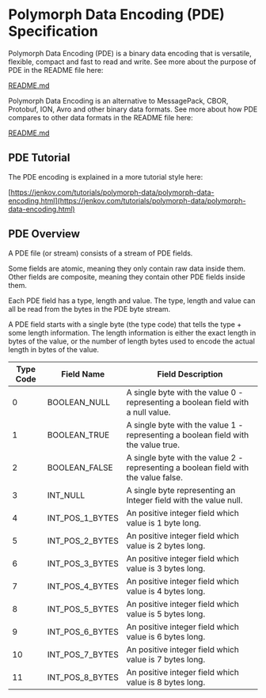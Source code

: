 # Polymorph Data Encoding (PDE) Specification

Polymorph Data Encoding (PDE) is a binary data encoding that is versatile, flexible, compact and fast to read and write.
See more about the purpose of PDE in the README file here:

[README.md](README.md)

Polymorph Data Encoding is an alternative to MessagePack, CBOR, Protobuf, ION, Avro and other binary data formats.
See more about how PDE compares to other data formats in the README file here:

[README.md](README.md)

## PDE Tutorial
The PDE encoding is explained in a more tutorial style here:

[https://jenkov.com/tutorials/polymorph-data/polymorph-data-encoding.html](https://jenkov.com/tutorials/polymorph-data/polymorph-data-encoding.html)

## PDE Overview

A PDE file (or stream) consists of a stream of PDE fields. 

Some fields are atomic, meaning they only contain raw data inside them. Other fields are composite, meaning
they contain other PDE fields inside them.

Each PDE field has a type, length and value. The type, length and value can all be read from the bytes in
the PDE byte stream.

A PDE field starts with a single byte (the type code) that tells the type + some length information.
The length information is either the exact length in bytes of the value, or the number of length bytes used
to encode the actual length in bytes of the value.



| Type Code | Field Name      | Field Description                                                                   |
|-----------|-----------------|-------------------------------------------------------------------------------------|
| 0         | BOOLEAN_NULL    | A single byte with the value 0 - representing a boolean field with a null value.    |
| 1         | BOOLEAN_TRUE    | A single byte with the value 1 - representing a boolean field with the value true.  |
| 2         | BOOLEAN_FALSE   | A single byte with the value 2 - representing a boolean field with the value false. |
| 3         | INT_NULL        | A single byte representing an Integer field with the value null.                    | 
| 4         | INT_POS_1_BYTES | An positive integer field which value is 1 byte long.                               |
| 5         | INT_POS_2_BYTES | An positive integer field which value is 2 bytes long.                              |
| 6         | INT_POS_3_BYTES | An positive integer field which value is 3 bytes long.                              |
| 7         | INT_POS_4_BYTES | An positive integer field which value is 4 bytes long.                              |
| 8         | INT_POS_5_BYTES | An positive integer field which value is 5 bytes long.                              |
| 9         | INT_POS_6_BYTES | An positive integer field which value is 6 bytes long.                              |
| 10        | INT_POS_7_BYTES | An positive integer field which value is 7 bytes long.                              |
| 11        | INT_POS_8_BYTES | An positive integer field which value is 8 bytes long.                              |
